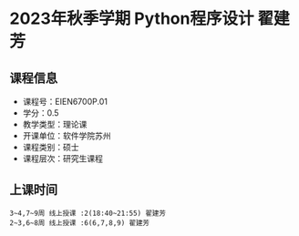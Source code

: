 # 2023年秋季学期 Python程序设计 翟建芳






## 课程信息

- 课程号：EIEN6700P.01
- 学分：0.5
- 教学类型：理论课
- 开课单位：软件学院苏州
- 课程类别：硕士
- 课程层次：研究生课程

## 上课时间

```
3~4,7~9周 线上授课 :2(18:40~21:55) 翟建芳
2~3,6~8周 线上授课 :6(6,7,8,9) 翟建芳
```

